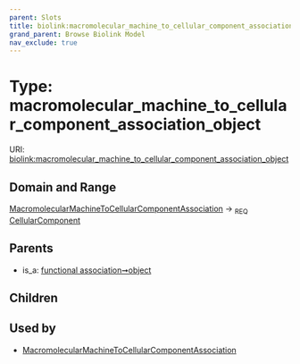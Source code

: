 ```yaml
---
parent: Slots
title: biolink:macromolecular_machine_to_cellular_component_association_object
grand_parent: Browse Biolink Model
nav_exclude: true
---
```


# Type: macromolecular_machine_to_cellular_component_association_object




URI: [biolink:macromolecular_machine_to_cellular_component_association_object](https://w3id.org/biolink/vocab/macromolecular_machine_to_cellular_component_association_object)

## Domain and Range

[MacromolecularMachineToCellularComponentAssociation](MacromolecularMachineToCellularComponentAssociation.md) ->  <sub>REQ</sub> [CellularComponent](CellularComponent.md)

## Parents

 *  is_a: [functional association➞object](functional_association_object.md)

## Children


## Used by

 * [MacromolecularMachineToCellularComponentAssociation](MacromolecularMachineToCellularComponentAssociation.md)
